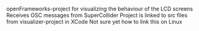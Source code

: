 openFrameworks-project for visualizing the behaviour of the LCD screens
Receives OSC messages from SuperCollider
Project is linked to src files from visualizer-project in XCode
Not sure yet how to link this on Linux